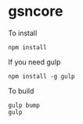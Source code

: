 # gsncore

To install
```
npm install
```

If you need gulp
```
npm install -g gulp
```

To build
```
gulp bump
gulp
```
